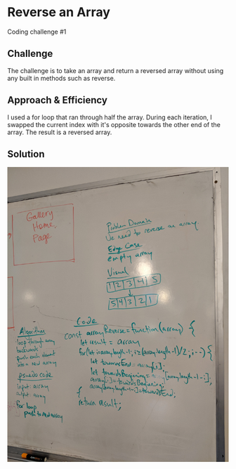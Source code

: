 # Reverse an Array
Coding challenge #1

## Challenge
The challenge is to take an array and return a reversed array without using any built in methods such as reverse.

## Approach & Efficiency 
I used a for loop that ran through half the array. During each iteration, I swapped the current index with it's opposite towards the other end of the array. The result is a reversed array.

## Solution
![Whiteboard](../assets/coding-challenge-1.jpg)